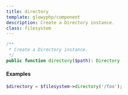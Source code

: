 ```yaml
---
title: directory
template: glowyphp/component
description: Create a Directory instance.
class: filesystem
---
```


```php
/**
 * Create a Directory instance.
 */
public function directory($path): Directory
```

#### Examples

```php
$directory = $filesystem->directory('/foo');
```
